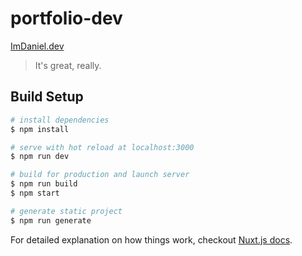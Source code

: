 # portfolio-dev
<a href="https://imdaniel.dev" target="_blank" title="Go to my portfolio website">ImDaniel.dev</a>

> It&#39;s great, really.

## Build Setup

``` bash
# install dependencies
$ npm install

# serve with hot reload at localhost:3000
$ npm run dev

# build for production and launch server
$ npm run build
$ npm start

# generate static project
$ npm run generate
```

For detailed explanation on how things work, checkout [Nuxt.js docs](https://nuxtjs.org).
